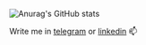 ![Anurag's GitHub stats](https://github-readme-stats.vercel.app/api?username=adkozlovskiy&show_icons=true&theme=dark)

Write me in [telegram](https://t.me/adkozlovskiy) or [linkedin](https://www.linkedin.com/in/alexey-kozlovskiy-15a751206/) 📫
